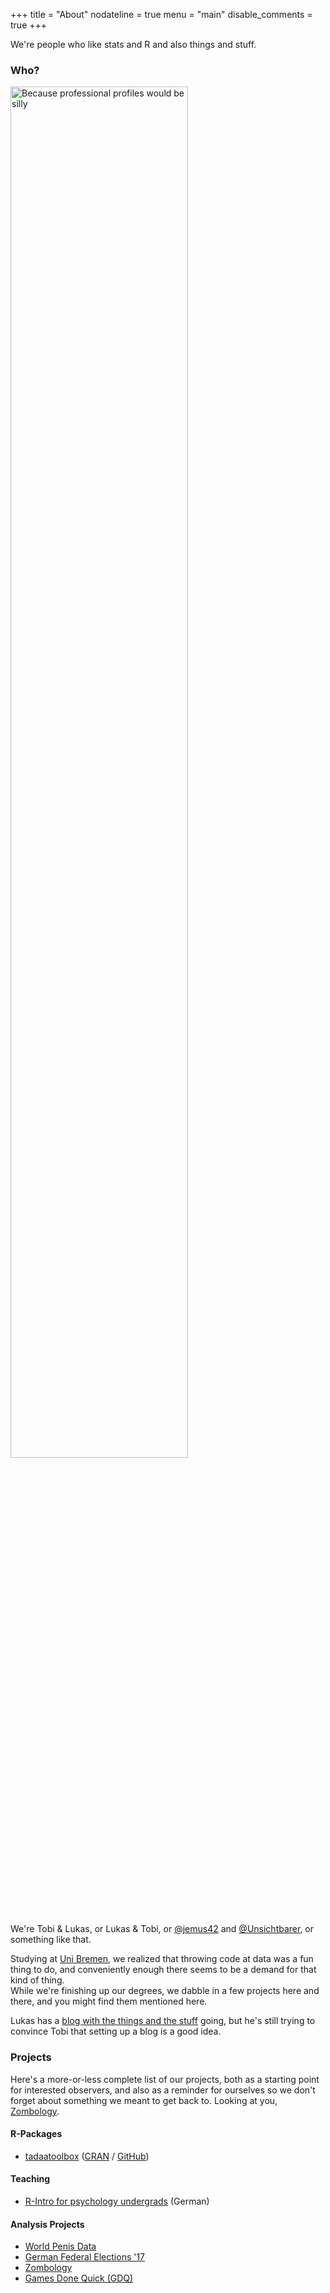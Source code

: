 +++
title = "About"
nodateline = true
menu = "main"
disable_comments = true
+++

We're people who like stats and R and also things and stuff.  

### Who?

<img src="/tobilukas.png" alt="Because professional profiles would be silly" width="75%"/>

We're Tobi & Lukas, or Lukas & Tobi, or [@jemus42](https://twitter.com/jemus42) and [@Unsichtbarer](https://twitter.com/Unsichtbarer), or something like that.  

Studying at [Uni Bremen](http://uni-bremen.de/), we realized that throwing code at data was a fun thing to do, and conveniently enough there seems to be a demand for that kind of thing.  
While we're finishing up our degrees, we dabble in a few projects here and there, and you might find them mentioned here.

Lukas has a [blog with the things and the stuff](https://blog.jemu.name) going, but he's still trying to convince Tobi that setting up a blog is a good idea.

### Projects

Here's a more-or-less complete list of our projects, both as a starting point for interested observers, and also as a reminder for ourselves so we don't forget about something we meant to get back to. Looking at you, [Zombology](https://zombology.tadaa-data.de).

#### R-Packages

- [tadaatoolbox](https://tadaatoolbox.tadaa-data.de/) ([CRAN](https://cran.r-project.org/package=tadaatoolbox) / [GitHub](https://github.com/tadaadata/tadaatoolbox))

#### Teaching

- [R-Intro for psychology undergrads](https://r-intro.tadaa-data.de) (German)

#### Analysis Projects

- [World Penis Data](https://worldpenis.tadaa-data.de)
- [German Federal Elections '17](https://btw17.tadaa-data.de)
- [Zombology](https://zombology.tadaa-data.de)
- [Games Done Quick (GDQ)](https://gdq.tadaa-data.de)
